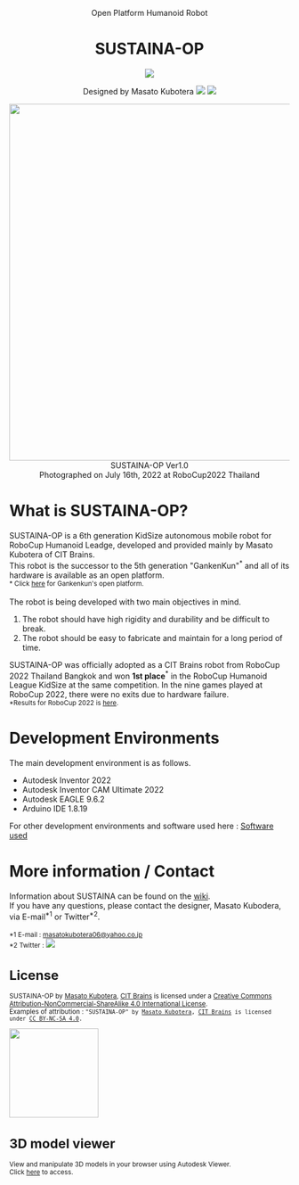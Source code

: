 <!DOCTYPE html>
<html>
<head>
  <meta charset="UTF-8">
  <meta name="author" content="Masato Kubotera">
  <meta name="description" content="SUSTAINA-OP is the open platform humanoid robot designed and developed mainly by Masato Kubotera for RoboCup Humanoid League.">
</head>
<body>
  <p align="center">
    Open Platform Humanoid Robot
  </P>

  <h1 align="center">
    SUSTAINA-OP
  </h1>

  <p align="center">
    <a href="https://github.com/citbrains/SUSTAINA-OP/blob/master/LICENSE"><img src="https://img.shields.io/badge/License-CC%20BY--NC--SA%204.0-lightgrey.svg"></a>
  </P>

  <p align="center">
    Designed by Masato Kubotera
    <a href="https://github.com/MasatoKubotera"><img src="https://img.shields.io/github/followers/MasatoKubotera?label=&style=social"></a>
    <a href="https://twitter.com/CreateRoboCup"><img src="https://img.shields.io/twitter/follow/CreateRoboCup?label=&style=social"></a>
  </P>

  <p align="center">
    <img src="https://user-images.githubusercontent.com/53966390/179649825-2e39dd2a-3ecc-4411-954d-acd4d6080c3b.png" width="640px"><br>
    SUSTAINA-OP Ver1.0<br>
    Photographed on July 16th, 2022 at RoboCup2022 Thailand
  </P>

  <h1>
    What is SUSTAINA-OP?
  </h1>

  <p>
    SUSTAINA-OP is a 6th generation KidSize autonomous mobile robot for RoboCup Humanoid Leadge, developed and provided mainly by Masato Kubotera of CIT Brains.<br>
    This robot is the successor to the 5th generation "GankenKun"<sup>*</sup> and all of its hardware is available as an open platform.<br>
    <small>* Click <a href="https://github.com/citbrains/OpenPlatform">here</a> for Gankenkun's open platform.</small><br><br>
    The robot is being developed with two main objectives in mind.
    <ol>
      <li>The robot should have high rigidity and durability and be difficult to break.</li>
      <li>The robot should be easy to fabricate and maintain for a long period of time.</li>
    </ol> 
    SUSTAINA-OP was officially adopted as a CIT Brains robot from RoboCup 2022 Thailand Bangkok and won <strong>1st place</strong><sup>*</sup> in the RoboCup Humanoid League KidSize at the same competition. In the nine games played at RoboCup 2022, there were no exits due to hardware failure.<br>
    <small>*Results for RoboCup 2022 is <a href="https://humanoid.robocup.org/hl-2022/results/">here</a>.</small>
  </p>

  <h1>
    Development Environments
  </h1>

  <p>
    The main development environment is as follows.<br>
    <ul>
      <li>Autodesk Inventor 2022</li>
      <li>Autodesk Inventor CAM Ultimate 2022</li>
      <li>Autodesk EAGLE 9.6.2</li>
      <li>Arduino IDE 1.8.19</li>
    </ul>    
    For other development environments and software used here : <a href="https://github.com/citbrains/SUSTAINA-OP/wiki/Software-used">Software used</a>
  </p>

  <h1>
    More information / Contact
  </h1>

  <p>
    Information about SUSTAINA can be found on the <a href="https://github.com/citbrains/SUSTAINA-OP/wiki">wiki</a>.<br>
    If you have any questions, please contact the designer, Masato Kubodera, via E-mail<sup>*1</sup> or Twitter<sup>*2</sup>.<br><br>
    <small>*1 E-mail : <a href="mailto:masatokubotera06@yahoo.co.jp?subject=Questions about SUSTAINA-OP">masatokubotera06@yahoo.co.jp</a></small><br>
    <small>*2 Twitter : </a><a href="https://twitter.com/CreateRoboCup"><img src="https://img.shields.io/twitter/follow/CreateRoboCup?label=Masato%20Kubotera&style=social"></a>
  </p>

  <h1>
    License
  </h1>

  <p>
    SUSTAINA-OP by <a href="https://github.com/MasatoKubotera">Masato Kubotera</a>, <a href="https://github.com/citbrains">CIT Brains</a> is licensed under a <a rel="license" href="http://creativecommons.org/licenses/by-nc-sa/4.0/">Creative Commons Attribution-NonCommercial-ShareAlike 4.0 International License</a>.<br>
    Examples of attribution : <code>"SUSTAINA-OP" by <a href="https://github.com/MasatoKubotera">Masato Kubotera</a>, <a href="https://github.com/citbrains">CIT Brains</a> is licensed under <a href="https://creativecommons.org/licenses/by-nc-sa/4.0/">CC BY-NC-SA 4.0</a>.</code>
  </p>

  <img src="https://mirrors.creativecommons.org/presskit/buttons/88x31/png/by-nc-sa.png" width="160px">

  <h1>
    3D model viewer
  </h1>

  <p>
    View and manipulate 3D models in your browser using Autodesk Viewer.<br>
    Click <a href="https://citbrains.github.io/SUSTAINA-OP/autodesk_viewer.html">here</a> to access.
  </p>
</body>
</html>
